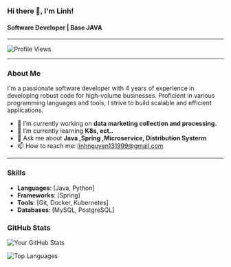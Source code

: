 ### Hi there 👋, I'm Linh!

#### Software Developer | Base JAVA

---

![Profile Views](https://komarev.com/ghpvc/?username=linhnd36&color=brightgreen)

---

### About Me

I'm a passionate software developer with 4 years of experience in developing robust code for high-volume businesses. Proficient in various programming languages and tools, I strive to build scalable and efficient applications.

- 🔭 I’m currently working on __data marketing collection and processing.__
- 🌱 I’m currently learning __K8s, ect..__
- 💬 Ask me about __Java ,Spring ,Microservice, Distribution Systerm__
- 📫 How to reach me: linhnguyen131999@gmail.com

---

### Skills

- **Languages**: [Java, Python]
- **Frameworks**: [Spring]
- **Tools**: [Git, Docker, Kubernetes]
- **Databases**: [MySQL, PostgreSQL]

### GitHub Stats

![Your GitHub Stats](https://github-readme-stats.vercel.app/api?username=linhnd36&show_icons=true&theme=radical)

![Top Languages](https://github-readme-stats.vercel.app/api/top-langs/?username=linhnd36&layout=compact&theme=radical)

